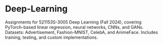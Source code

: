 # Deep-Learning
Assignments for 521153S-3005 Deep Learning (Fall 2024), covering PyTorch-based linear regression, neural networks, CNNs, and GANs. Datasets: Advertisement, Fashion-MNIST, CelebA, and AnimeFace. Includes training, testing, and custom implementations.
